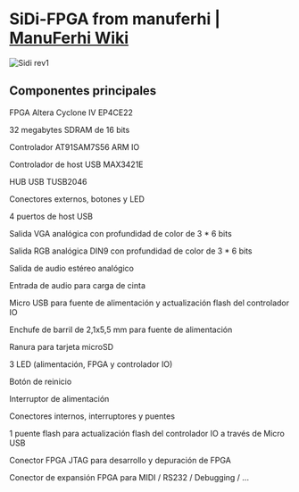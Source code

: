 # SiDi-FPGA from manuferhi | [ManuFerhi Wiki](https://github.com/ManuFerHi/SiDi-FPGA/wiki)

![Sidi rev1](https://user-images.githubusercontent.com/31018768/102022306-393ad100-3d86-11eb-82ee-ed5e7e499119.jpg)

Componentes principales
---------------------------

FPGA Altera Cyclone IV EP4CE22

32 megabytes SDRAM de 16 bits

Controlador AT91SAM7S56 ARM IO

Controlador de host USB MAX3421E

HUB USB TUSB2046

Conectores externos, botones y LED

4 puertos de host USB

Salida VGA analógica con profundidad de color de 3 * 6 bits

Salida RGB analógica DIN9 con profundidad de color de 3 * 6 bits

Salida de audio estéreo analógico

Entrada de audio para carga de cinta

Micro USB para fuente de alimentación y actualización flash del controlador IO

Enchufe de barril de 2,1x5,5 mm para fuente de alimentación

Ranura para tarjeta microSD

3 LED (alimentación, FPGA y controlador IO)

Botón de reinicio

Interruptor de alimentación

Conectores internos, interruptores y puentes

1 puente flash para actualización flash del controlador IO a través de Micro USB

Conector FPGA JTAG para desarrollo y depuración de FPGA

Conector de expansión FPGA para MIDI / RS232 / Debugging / ...

